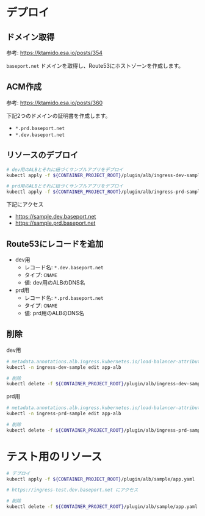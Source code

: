 # デプロイ

## ドメイン取得

参考: https://ktamido.esa.io/posts/354

`baseport.net` ドメインを取得し、Route53にホストゾーンを作成します。  


## ACM作成

参考: https://ktamido.esa.io/posts/360

下記2つのドメインの証明書を作成します。  

- `*.prd.baseport.net`
- `*.dev.baseport.net`

## リソースのデプロイ

```bash
# dev用のALBとそれに紐づくサンプルアプリをデプロイ
kubectl apply -f ${CONTAINER_PROJECT_ROOT}/plugin/alb/ingress-dev-sample.yaml

# prd用のALBとそれに紐づくサンプルアプリをデプロイ
kubectl apply -f ${CONTAINER_PROJECT_ROOT}/plugin/alb/ingress-prd-sample.yaml
```

下記にアクセス

- https://sample.dev.baseport.net
- https://sample.prd.baseport.net


## Route53にレコードを追加

- dev用
  - レコード名: `*.dev.baseport.net` 
  - タイプ: `CNAME`
  - 値: dev用のALBのDNS名
- prd用
  - レコード名: `*.prd.baseport.net` 
  - タイプ: `CNAME`
  - 値: prd用のALBのDNS名

## 削除

dev用

```bash
# metadata.annotations.alb.ingress.kubernetes.io/load-balancer-attributes の deletion_protection.enabled を falseに設定
kubectl -n ingress-dev-sample edit app-alb

# 削除
kubectl delete -f ${CONTAINER_PROJECT_ROOT}/plugin/alb/ingress-dev-sample.yaml
```

prd用

```bash
# metadata.annotations.alb.ingress.kubernetes.io/load-balancer-attributes の deletion_protection.enabled を falseに設定
kubectl -n ingress-prd-sample edit app-alb

# 削除
kubectl delete -f ${CONTAINER_PROJECT_ROOT}/plugin/alb/ingress-prd-sample.yaml
```

# テスト用のリソース

```bash
# デプロイ
kubectl apply -f ${CONTAINER_PROJECT_ROOT}/plugin/alb/sample/app.yaml

# https://ingress-test.dev.baseport.net にアクセス

# 削除
kubectl delete -f ${CONTAINER_PROJECT_ROOT}/plugin/alb/sample/app.yaml

```